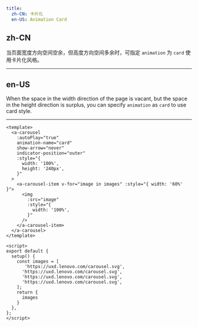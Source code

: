 ```yaml
title:
  zh-CN: 卡片化
  en-US: Animation Card
```

## zh-CN

当页面宽度方向空间空余，但高度方向空间多余时，可指定 `animation` 为 `card` 使用卡片化风格。

---

## en-US

When the space in the width direction of the page is vacant, but the space in the height direction is surplus, you can specify `animation` as `card` to use card style.

---

```vue
<template>
  <a-carousel
    :autoPlay="true"
    animation-name="card"
    show-arrow="never"
    indicator-position="outer"
    :style="{
      width: '100%',
      height: '240px',
    }"
  >
    <a-carousel-item v-for="image in images" :style="{ width: '60%' }">
      <img
        :src="image"
        :style="{
          width: '100%',
        }"
      />
    </a-carousel-item>
  </a-carousel>
</template>

<script>
export default {
  setup() {
    const images = [
       'https://uxd.lenovo.com/carousel.svg',
      'https://uxd.lenovo.com/carousel.svg',
      'https://uxd.lenovo.com/carousel.svg',
      'https://uxd.lenovo.com/carousel.svg',
    ];
    return {
      images
    }
  },
};
</script>
```
